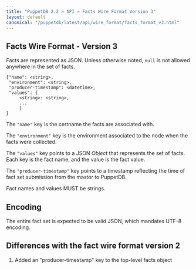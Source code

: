 ```yaml
---
title: "PuppetDB 2.2 » API » Facts Wire Format Version 3"
layout: default
canonical: "/puppetdb/latest/api/wire_format/facts_format_v3.html"
---
```



## Facts Wire Format - Version 3

Facts are represented as JSON. Unless otherwise noted, `null` is not
allowed anywhere in the set of facts.

    {"name": <string>,
     "environment": <string>,
     "producer-timestamp": <datetime>,
     "values": {
         <string>: <string>,
         ...
         }
    }

The `"name"` key is the certname the facts are associated with.

The `"environment"` key is the environment associated to the node when the facts were collected.

The `"values"` key points to a JSON _Object_ that represents the set
of facts. Each key is the fact name, and the value is the fact value.

The `"producer-timestamp"` key points to a timestamp reflecting
the time of fact set submission from the master to PuppetDB.

Fact names and values MUST be strings.

## Encoding

The entire fact set is expected to be valid JSON, which mandates UTF-8
encoding.


Differences with the fact wire format version 2
-----

1. Added an "producer-timestamp" key to the top-level facts object
